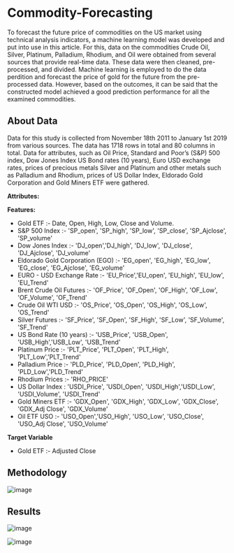 # Commodity-Forecasting

To forecast the future price of commodities on the US market using technical analysis indicators, a machine learning model was developed and put into use in this article. For this, data on the commodities Crude Oil, Silver, Platinum, Palladium, Rhodium, and Oil were obtained from several sources that provide real-time data. These data were then cleaned, pre-processed, and divided. Machine learning is employed to do the data perdition and forecast the price of gold for the future from the pre-processed data. However, based on the outcomes, it can be said that the constructed model achieved a good prediction performance for all the examined commodities.

## About Data

Data for this study is collected from November 18th 2011 to January 1st 2019 from various sources. The data has 1718 rows in total and 80 columns in total. Data for attributes, such as Oil Price, Standard and Poor’s (S&P) 500 index, Dow Jones Index US Bond rates (10 years), Euro USD exchange rates, prices of precious metals Silver and Platinum and other metals such as Palladium and Rhodium, prices of US Dollar Index, Eldorado Gold Corporation and Gold Miners ETF were gathered.

**Attributes:**

**Features:**


* Gold ETF :- Date, Open, High, Low, Close and Volume.
* S&P 500 Index :- 'SP_open', 'SP_high', 'SP_low', 'SP_close', 'SP_Ajclose', 'SP_volume'
* Dow Jones Index :- 'DJ_open','DJ_high', 'DJ_low', 'DJ_close', 'DJ_Ajclose', 'DJ_volume'
* Eldorado Gold Corporation (EGO) :- 'EG_open', 'EG_high', 'EG_low', 'EG_close', 'EG_Ajclose', 'EG_volume'
* EURO - USD Exchange Rate :- 'EU_Price','EU_open', 'EU_high', 'EU_low', 'EU_Trend'
* Brent Crude Oil Futures :- 'OF_Price', 'OF_Open', 'OF_High', 'OF_Low', 'OF_Volume', 'OF_Trend'
* Crude Oil WTI USD :- 'OS_Price', 'OS_Open', 'OS_High', 'OS_Low', 'OS_Trend'
* Silver Futures :- 'SF_Price', 'SF_Open', 'SF_High', 'SF_Low', 'SF_Volume', 'SF_Trend'
* US Bond Rate (10 years) :- 'USB_Price', 'USB_Open', 'USB_High','USB_Low', 'USB_Trend'
* Platinum Price :- 'PLT_Price', 'PLT_Open', 'PLT_High', 'PLT_Low','PLT_Trend'
* Palladium Price :- 'PLD_Price', 'PLD_Open', 'PLD_High', 'PLD_Low','PLD_Trend'
* Rhodium Prices :- 'RHO_PRICE'
* US Dollar Index : 'USDI_Price', 'USDI_Open', 'USDI_High','USDI_Low', 'USDI_Volume', 'USDI_Trend'
* Gold Miners ETF :- 'GDX_Open', 'GDX_High', 'GDX_Low', 'GDX_Close', 'GDX_Adj Close', 'GDX_Volume'
* Oil ETF USO :- 'USO_Open','USO_High', 'USO_Low', 'USO_Close', 'USO_Adj Close', 'USO_Volume'

**Target Variable**

* Gold ETF :- Adjusted Close

## Methodology

![image](https://user-images.githubusercontent.com/49945980/205475595-b6ec8f1f-19a1-4b01-82ec-35b6fae41efe.png)

## Results

![image](https://user-images.githubusercontent.com/49945980/205475634-fe8ed0ba-d9c3-4233-9a31-da9a27295620.png)

![image](https://user-images.githubusercontent.com/49945980/205475642-86d1a91f-9110-4068-a76d-a3a79a9aceea.png)



